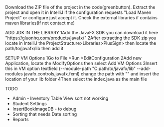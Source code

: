 Download the ZIP file of the project in the code(greenbutton).
Extract the project and open it in IntelliJ if the configuration requests "Load Maven Project" or configure just accept it.
Check the external libraries if contains maven libraries(If not contact me)

ADD JDK IN THE LIBRARY
1Add the JavaFX SDK you can download it here "https://gluonhq.com/products/javafx/"
2After extracting the SDK zip you locate in IntelliJ the ProjectStructure>Libraries>PlusSign> then locate the path/to/javafx/lib then add it

SETUP VM Options
1Go to File >Run >EditConfiguration
2Add new Application, locate the ModifyOptions then select Add VM Options
3Insert this in VM option textfield (--module-path "C:path/to/javafx/lib" --add-modules javafx.controls,javafx.fxml) change the path with "" and insert the location of your lib folder
4Then select the index.java as the main file 

TODO
- Admin - Inventory Table View sort not working
- Student Settings
- InsertBookImageDB - to debug
- Sorting that needs Date sorting
- Reports
